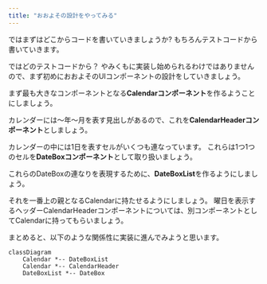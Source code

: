 ```yaml
---
title: "おおよその設計をやってみる"
---
```


<!-- 最初にTODOリストを整理したい -->


ではまずはどこからコードを書いていきましょうか?
もちろんテストコードから書いていきます。

ではどのテストコードから？
やみくもに実装し始められるわけではありませんので、まず初めにおおよそのUIコンポーネントの設計をしていきましょう。

まず最も大きなコンポーネントとなる**Calendarコンポーネント**を作るようことにしましょう。

カレンダーには〜年〜月を表す見出しがあるので、これを**CalendarHeaderコンポーネント**としましょう。

カレンダーの中には1日を表すセルがいくつも連なっています。
これらは1つ1つのセルを**DateBoxコンポーネント**として取り扱いましょう。

これらのDateBoxの連なりを表現するために、**DateBoxList**を作るようにしましょう。

それを一番上の親となるCalendarに持たせるようにしましょう。
曜日を表示するヘッダーCalendarHeaderコンポーネントについては、別コンポーネントとしてCalendarに持ってもらいましょう。

まとめると、以下のような関係性に実装に進んでみようと思います。

```mermaid
classDiagram
    Calendar *-- DateBoxList
    Calendar *-- CalendarHeader
    DateBoxList *-- DateBox
```
